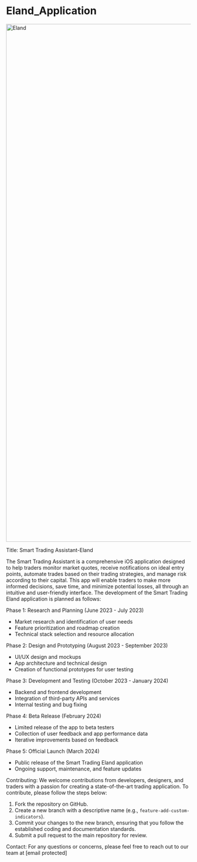 # Eland_Application

<img width="1411" alt="Eland" src="https://user-images.githubusercontent.com/122947486/236846300-cd24722b-9e97-4dde-98c2-59948beab5e6.png">

Title: Smart Trading Assistant-Eland

The Smart Trading Assistant is a comprehensive iOS application designed to help traders monitor market quotes, receive notifications on ideal entry points, automate trades based on their trading strategies, and manage risk according to their capital. This app will enable traders to make more informed decisions, save time, and minimize potential losses, all through an intuitive and user-friendly interface.
The development of the Smart Trading Eland application is planned as follows:

Phase 1: Research and Planning (June 2023 - July 2023)
- Market research and identification of user needs
- Feature prioritization and roadmap creation
- Technical stack selection and resource allocation

Phase 2: Design and Prototyping (August 2023 - September 2023)
- UI/UX design and mockups
- App architecture and technical design
- Creation of functional prototypes for user testing

Phase 3: Development and Testing (October 2023 - January 2024)
- Backend and frontend development
- Integration of third-party APIs and services
- Internal testing and bug fixing

Phase 4: Beta Release (February 2024)
- Limited release of the app to beta testers
- Collection of user feedback and app performance data
- Iterative improvements based on feedback

Phase 5: Official Launch (March 2024)
- Public release of the Smart Trading Eland application
- Ongoing support, maintenance, and feature updates

Contributing:
We welcome contributions from developers, designers, and traders with a passion for creating a state-of-the-art trading application. To contribute, please follow the steps below:

1. Fork the repository on GitHub.
2. Create a new branch with a descriptive name (e.g., `feature-add-custom-indicators`).
3. Commit your changes to the new branch, ensuring that you follow the established coding and documentation standards.
4. Submit a pull request to the main repository for review.

Contact:
For any questions or concerns, please feel free to reach out to our team at [email protected]
